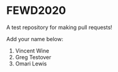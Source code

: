 # FEWD2020
A test repository for making pull requests!

Add your name below:
1. Vincent Wine
2. Greg Testover
3. Omari Lewis
